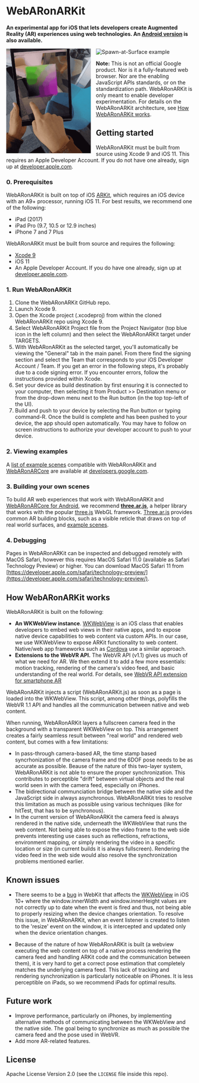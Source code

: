 # WebARonARKit

**An experimental app for iOS that lets developers create Augmented Reality (AR) experiences using web technologies. An [Android version](https://github.com/google-ar/WebARonARCore) is also available.**

<img alt="Spawn-at-Camera example" src="https://github.com/google-ar/three.ar.js/raw/master/examples/screencaps/20170829-arkit-spawnAtCamera-1.gif" style="float: left; object-fit: cover; width: 45%; height: 20em; margin-right: 1em; "><img alt="Spawn-at-Surface example" src="https://github.com/google-ar/three.ar.js/raw/master/examples/screencaps/20170829-arkit-spawnAtSurface-1.gif" style="width: 45%; height: 20em; object-fit: cover;">

**Note:** This is not an official Google product. Nor is it a fully-featured web browser. Nor are the enabling JavaScript APIs standards, or on the standardization path. WebARonARKit is only meant to enable developer experimentation. For details on the WebARonARKit architecture, see [How WebARonARKit works](#HowWebARonARKitWorks).

## Getting started
WebARonARKit must be built from source using Xcode 9 and iOS 11. This requires an Apple Developer Account. If you do not have one already, sign up at [developer.apple.com](http://developer.apple.com).

### <a name="Prerequisites">0. Prerequisites</a> 
WebARonARKit is built on top of iOS [ARKit](https://developer.apple.com/arkit/), which requires an iOS device with an A9+ processor, running iOS 11. For best results, we recommend one of the following:

+ iPad (2017)
+ iPad Pro (9.7, 10.5 or 12.9 inches)
+ iPhone 7 and 7 Plus

WebARonARKit must be built from source and requires the following:

+ [Xcode 9](https://developer.apple.com/xcode/) 
+ iOS 11
+ An Apple Developer Account. If you do have one already, sign up at [developer.apple.com](http://developer.apple.com).


### <a name="RunWebARonARKit">1. Run WebARonARKit</a>
1. Clone the WebARonARKit GitHub repo.
2. Launch Xcode 9.
3. Open the Xcode project (.xcodeproj) from within the cloned WebARonARKit repo using Xcode 9. 
4. Select WebARonARKit Project file from the Project Navigator (top blue icon in the left column) and then select the WebARonARKit target under TARGETS. 
5. With WebARonARKit as the selected target, you'll automatically be viewing the "General" tab in the main panel. From there find the signing section and select the Team that corresponds to your iOS Developer Account / Team. If you get an error in the following steps, it's probably due to a code signing error. If you encounter errors, follow the instructions provided within Xcode.
6. Set your device as build destination by first ensuring it is connected to your computer, then selecting it from Product >> Destination menu or from the drop-down menu next to the Run button (in the top top-left of the UI).
7. Build and push to your device by selecting the Run button or typing command-R. Once the build is complete and has been pushed to your device, the app should open automatically. You may have to follow on screen instructions to authorize your developer account to push to your device.

### <a name="ViewingExamples">2. Viewing examples</a>
A [list of example scenes](https://developers.google.com/ar/develop/web/getting-started#examples) compatible with WebARonARKit and [WebARonARCore](https://github.com/google-ar/WebARonARCore) are available at [developers.google.com](https://developers.google.com/ar/develop/web/getting-started#examples).

### <a name="BuildingScenes">3. Building your own scenes</a>
To build AR web experiences that work with WebARonARKit and [WebARonARCore for Android](https://github.com/google-ar/WebARonARCore), we recommend **[three.ar.js](https://github.com/google-ar/three.ar.js)**, a helper library that works with the popular [three.js](http://threejs.org) WebGL framework. [Three.ar.js](https://github.com/google-ar/three.ar.js) provides common AR building blocks, such as a visible reticle that draws on top of real world surfaces, and [example scenes](https://github.com/google-ar/three.ar.js#examples).

### <a name="Debugging">4. Debugging </a>
Pages in WebARonARKit can be inspected and debugged remotely with MacOS Safari, however this requires MacOS Safari 11.0 (available as Safari Technology Preview) or higher. You can download MacOS Safari 11 from [https://developer.apple.com/safari/technology-preview/](https://developer.apple.com/safari/technology-preview/). 

## <a name="HowWebARonARKitWorks">How WebARonARKit works</a>

WebARonARKit is built on the following:

* **An WKWebView instance**. [WKWebView](https://developer.apple.com/documentation/webkit/wkwebview) is an iOS class that enables developers to embed web views in their native apps, and to expose native device capabilities to web content via custom APIs. In our case, we use WKWebView to expose ARKit functionality to web content. Native/web app frameworks such as [Cordova](https://cordova.apache.org/) use a similar approach.
* **Extensions to the WebVR API.** The WebVR API (v1.1) gives us much of what we need for AR. We then extend it to add a few more essentials: motion tracking, rendering of the camera's video feed, and basic understanding of the real world. For details, see [WebVR API extension for smartphone AR](https://github.com/google-ar/three.ar.js/blob/master/webvr_ar_extension.md)

WebARonARKit injects a script (WebARonARKit.js) as soon as a page is loaded into the WKWebView. This script, among other things, polyfills the WebVR 1.1 API and handles all the communication between native and web content.

When running, WebARonARKit layers a fullscreen camera feed in the background with a transparent WKWebView on top. This arrangement creates a fairly seamless result between "real world" and rendered web content, but comes with a few limitations:

* In pass-through camera-based AR, the time stamp based syncrhonization of the camera frame and the 6DOF pose needs to be as accurate as possible. Beause of the nature of this two-layer system, WebARonARKit is not able to ensure the proper synchronization. This contributes to perceptible "drift" between virtual objects and the real world seen in with the camera feed, especially on iPhones.
* The bidirectional communciation bridge between the native side and the JavaScript side in always asynchronous. WebARonARKit tries to resolve this limitation as much as possible using various techniques (like for hitTest, that has to be synchronous).
* In the current version of WebARonARKit the camera feed is always rendered in the native side, underneath the WKWebView that runs the web content. Not being able to expose the video frame to the web side prevents interesting use cases such as reflections, refractions, environment mapping, or simply rendering the video in a specific location or size (in current builds it is always fullscreen). Rendering the video feed in the web side would also resolve the synchronization problems mentioned earlier.

## <a name="KnownIssues">Known issues</a>
+ There seems to be a [bug](https://bugs.webkit.org/show_bug.cgi?id=170595) in WebKit that affects the [WKWebView](https://developer.apple.com/documentation/webkit/wkwebview) in iOS 10+ where the window.innerWidth and window.innerHeight values are not correctly up to date when the event is fired and thus, not being able to properly resizing when the device changes orientation. To resolve this issue, in WebARonARKit, when an event listener is created to listen to the 'resize' event on the window, it is intercepted and updated only when the device orientation changes.

+ Because of the nature of how WebARonARKit is built (a webview executing the web content on top of a native process rendering the camera feed and handling ARKit code and the communication between them), it is very hard to get a correct pose estimation that completely matches the underlying camera feed. This lack of tracking and rendering synchronization is particularly noticeable on iPhones. It is less perceptible on iPads, so we recommend iPads for optimal results.

## <a name="FutureWork">Future work</a>
+ Improve performance, particularly on iPhones, by implementing alternative methods of communicating between the WKWebView and the native side. The goal being to synchronize as much as possible the camera feed and the pose used in WebVR.
+ Add more AR-related features.

## <a name="License">License</a>
Apache License Version 2.0 (see the `LICENSE` file inside this repo).
